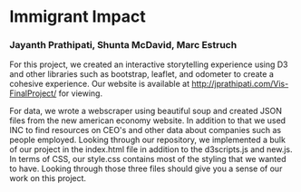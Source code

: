 # Immigrant Impact # 
### Jayanth Prathipati, Shunta McDavid, Marc Estruch ### 


For this project, we created an interactive storytelling experience using D3 and other libraries such as 
bootstrap, leaflet, and odometer to create a cohesive experience. Our website is available at http://jprathipati.com/Vis-FinalProject/ 
for viewing. 

For data, we wrote a webscraper using beautiful soup and created JSON files from the new american economy website. In addition to that we used INC to find resources on CEO's and other data about companies such as people employed. Looking through our repository, we implemented a bulk of our project in the index.html file in addition to the d3scripts.js and new.js. In terms of CSS, our style.css contains most of the styling that we wanted to have. Looking through those three files should give you a sense of our work on this project. 